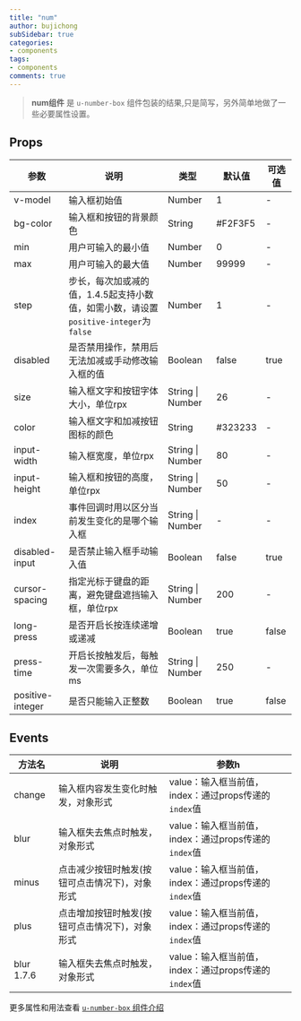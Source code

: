 ```yaml
---
title: "num"
author: bujichong
subSidebar: true
categories:
- components
tags:
- components
comments: true
---
```


>**num组件** 是 `u-number-box` 组件包装的结果,只是简写，另外简单地做了一些必要属性设置。



## Props

| 参数             | 说明                                                         | 类型             | 默认值  | 可选值 |
| ---------------- | ------------------------------------------------------------ | ---------------- | ------- | ------ |
| v-model          | 输入框初始值                                                 | Number           | 1       | -      |
| bg-color         | 输入框和按钮的背景颜色                                       | String           | #F2F3F5 | -      |
| min              | 用户可输入的最小值                                           | Number           | 0       | -      |
| max              | 用户可输入的最大值                                           | Number           | 99999   | -      |
| step             | 步长，每次加或减的值，1.4.5起支持小数值，如需小数，请设置`positive-integer`为`false` | Number           | 1       | -      |
| disabled         | 是否禁用操作，禁用后无法加减或手动修改输入框的值             | Boolean          | false   | true   |
| size             | 输入框文字和按钮字体大小，单位rpx                            | String \| Number | 26      | -      |
| color            | 输入框文字和加减按钮图标的颜色                               | String           | #323233 | -      |
| input-width      | 输入框宽度，单位rpx                                          | String \| Number | 80      | -      |
| input-height     | 输入框和按钮的高度，单位rpx                                  | String \| Number | 50      | -      |
| index            | 事件回调时用以区分当前发生变化的是哪个输入框                 | String \| Number | -       | -      |
| disabled-input   | 是否禁止输入框手动输入值                                     | Boolean          | false   | true   |
| cursor-spacing   | 指定光标于键盘的距离，避免键盘遮挡输入框，单位rpx            | String \| Number | 200     | -      |
| long-press       | 是否开启长按连续递增或递减                                   | Boolean          | true    | false  |
| press-time       | 开启长按触发后，每触发一次需要多久，单位ms                   | String \| Number | 250     | -      |
| positive-integer | 是否只能输入正整数                                           | Boolean          | true    | false  |

## Events

| 方法名     | 说明                                           | 参数h                                                |
| ---------- | ---------------------------------------------- | ---------------------------------------------------- |
| change     | 输入框内容发生变化时触发，对象形式             | value：输入框当前值，index：通过props传递的`index`值 |
| blur       | 输入框失去焦点时触发，对象形式                 | value：输入框当前值，index：通过props传递的`index`值 |
| minus      | 点击减少按钮时触发(按钮可点击情况下)，对象形式 | value：输入框当前值，index：通过props传递的`index`值 |
| plus       | 点击增加按钮时触发(按钮可点击情况下)，对象形式 | value：输入框当前值，index：通过props传递的`index`值 |
| blur 1.7.6 | 输入框失去焦点时触发，对象形式                 | value：输入框当前值，index：通过props传递的`index`值 |

更多属性和用法查看 [`u-number-box` 组件介绍](https://www.uviewui.com/components/numberBox.html)